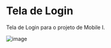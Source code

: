# Tela de Login

Tela de Login para o projeto de Mobile I.

![image](https://github.com/Albericoeduardo/aa/assets/115420259/18f3625c-3241-4d91-8a5c-31928082e133)
